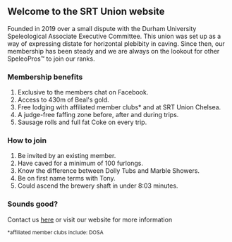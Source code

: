 ## Welcome to the SRT Union website

Founded in 2019 over a small dispute with the Durham University Speleological Associate Executive Committee. This union was set up as a way of expressing distate for horizontal plebibity in caving. Since then, our membership has been steady and we are always on the lookout for other SpeleoPros™ to join our ranks. 

### Membership benefits

1. Exclusive to the members chat on Facebook.
2. Access to 430m of Beal's gold.
3. Free lodging with affiliated member clubs* and at SRT Union Chelsea.
4. A judge-free faffing zone before, after and during trips.
5. Sausage rolls and full fat Coke on every trip.

### How to join

1. Be invited by an existing member.
2. Have caved for a minimum of 100 furlongs.
3. Know the difference between Dolly Tubs and Marble Showers.
4. Be on first name terms with Tony.
5. Could ascend the brewery shaft in under 8:03 minutes.

### Sounds good?

Contact us [here](mailto:speleological.association@durham.ac.uk)
or visit our website for more information


<sub> *affiliated member clubs include: DOSA </sub>
